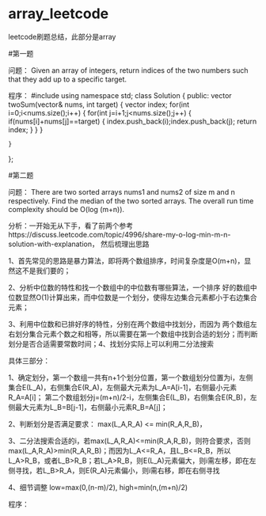 # array_leetcode
leetcode刷题总结，此部分是array

#第一题

问题：
Given an array of integers, return indices of the two numbers such that they add up to a specific target.

程序：
#include<vector>
using namespace std;
class Solution {
public:
    vector<int> twoSum(vector<int>& nums, int target) {
         vector<int> index;
        for(int i=0;i<nums.size();i++)
        {
            for(int j=i+1;j<nums.size();j++)
            {
                if(nums[i]+nums[j]==target)
                {
                    index.push_back(i);index.push_back(j);
                    return index;
                }
            }
        }
        
    }
};

#第二题

问题：
There are two sorted arrays nums1 and nums2 of size m and n respectively.
Find the median of the two sorted arrays. The overall run time complexity should be O(log (m+n)).

分析：一开始无从下手，看了前两个参考https://discuss.leetcode.com/topic/4996/share-my-o-log-min-m-n-solution-with-explanation，
然后梳理出思路

1、首先常见的思路是暴力算法，即将两个数组排序，时间复杂度是O(m+n)，显然这不是我们要的；

2、分析中位数的特性和找一个数组中的中位数有哪些算法，一个排序
好的数组中位数显然O(1)计算出来，而中位数是一个划分，使得左边集合元素都小于右边集合元素；

3、利用中位数和已排好序的特性，分别在两个数组中找划分，而因为
两个数组左右划分集合元素个数之和相等，所以需要在第一个数组中找到合适的划分；而判断划分是否合适需要常数时间；4、找划分实际上可以利用二分法搜索

具体三部分：

1、确定划分，第一个数组一共有n+1个划分位置，第一个数组划分位置为i，左侧集合E(L_A)，右侧集合E(R_A)，左侧最大元素为L_A=A[i-1]，右侧最小元素R_A=A[i]；
第二个数组划分j=(m+n)/2-i，左侧集合E(L_B)，右侧集合E(R_B)，左侧最大元素为L_B=B[j-1]，右侧最小元素R_B=A[j]；

2、判断划分是否满足要求： max(L_A,R_A) <= min(R_A,R_B)，

3、二分法搜索合适的i，若max(L_A,R_A)<=min(R_A,R_B)，则符合要求，否则max(L_A,R_A)>min(R_A,R_B)；而因为L_A<=R_A，且L_B<=R_B，所以L_A>R_B，或者L_B>R_B；若L_A>R_B，则E(L_A)元素偏大，则i需左移，即在左侧寻找，若L_B>R_A，则E(R_A)元素偏小，则i需右移，即在右侧寻找

4、细节调整
low=max(0,(n-m)/2), high=min(n,(m+n)/2)

程序：
